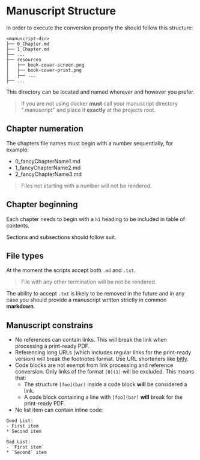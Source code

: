 # Manuscript Structure

In order to execute the conversion properly the <manuscript-dir> should follow this structure:

```
<manuscript-dir>
├── 0_Chapter.md
├── 1_Chapter.md
├── ...
├── resources
│   ├── book-cover-screen.png
│   ├── book-cover-print.png
│   ├── ...
├── ...
```

This directory can be located and named wherever and however you prefer.

> If you are not using docker **must** call your manuscript directory ".manuscript" and place it **exactly** at the projects root.

## Chapter numeration

The chapters file names must begin with a number sequentially, for example:

- 0_fancyChapterName1.md
- 1_fancyChapterName2.md
- 2_fancyChapterName3.md

> Files not starting with a number will not be rendered.

## Chapter beginning

Each chapter needs to begin with a `h1` heading to be included in table of contents.

Sections and subsections should follow suit.

## File types

At the moment the scripts accept both `.md` and `.txt`.

> File with any other termination will be not be rendered.

The ability to accept `.txt` is likely to be removed in the future and in any case you should provide a manuscript written strictly in common **markdown**.

## Manuscript constrains

- No references can contain links. This will break the link when processing a print-ready PDF.
- Referencing long URLs (which includes regular links for the print-ready version) will break the footnotes format.
Use URL shorteners like [bitly](https://bitly.com/).
- Code blocks are not exempt from link processing and reference conversion. Only links of the format `[0](1)` will be excluded. This
  means that:
    - The structure `[foo](bar)` inside a code block **will** be considered a link.
    - A code block containing a line with `[foo](bar)` **will** break for the print-ready PDF.
- No list item can contain inline code:

```
Good List:
- First item
* Second item

Bad List:
- `First item`
* `Second` item

```
